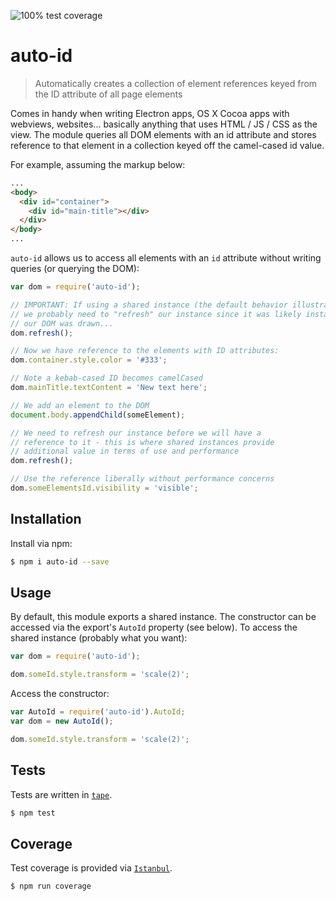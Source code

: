 ![100% test coverage](https://img.shields.io/badge/coverage-100%25-brightgreen.svg)

# auto-id
> Automatically creates a collection of element references keyed from the ID attribute of all page elements

Comes in handy when writing Electron apps, OS X Cocoa apps with webviews, websites... basically anything that uses HTML / JS / CSS as the view.
The module queries all DOM elements with an id attribute and stores reference to that element in a collection keyed off the camel-cased id value.

For example, assuming the markup below:

```html
...
<body>
  <div id="container">
    <div id="main-title"></div>
  </div>
</body>
...
```

`auto-id` allows us to access all elements with an `id` attribute without writing queries (or querying the DOM):

```js
var dom = require('auto-id');

// IMPORTANT: If using a shared instance (the default behavior illustrated above),
// we probably need to "refresh" our instance since it was likely instantiated before
// our DOM was drawn...
dom.refresh();

// Now we have reference to the elements with ID attributes:
dom.container.style.color = '#333';

// Note a kebab-cased ID becomes camelCased
dom.mainTitle.textContent = 'New text here';

// We add an element to the DOM 
document.body.appendChild(someElement);

// We need to refresh our instance before we will have a
// reference to it - this is where shared instances provide 
// additional value in terms of use and performance
dom.refresh();

// Use the reference liberally without performance concerns
dom.someElementsId.visibility = 'visible';
```


## Installation
Install via npm:

```sh
$ npm i auto-id --save
```


## Usage
By default, this module exports a shared instance.
The constructor can be accessed via the export's `AutoId` property (see below).
To access the shared instance (probably what you want):

```javascript
var dom = require('auto-id');

dom.someId.style.transform = 'scale(2)';
```


Access the constructor:

```javascript
var AutoId = require('auto-id').AutoId;
var dom = new AutoId();

dom.someId.style.transform = 'scale(2)';
```

## Tests
Tests are written in [`tape`](https://github.com/substack/tape).

```sh
$ npm test
```

## Coverage
Test coverage is provided via [`Istanbul`](https://github.com/gotwarlost/istanbul).

```sh
$ npm run coverage
```
